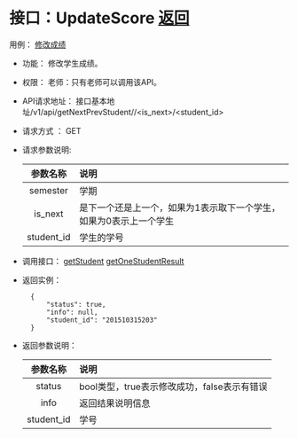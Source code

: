 <!-- markdownlint-disable MD033-->
<!-- 禁止MD033类型的警告 https://www.npmjs.com/package/markdownlint -->

# 接口：UpdateScore  [返回](../../README.md)
用例： [修改成绩](../cases/UpdateScore.md)

- 功能：
    修改学生成绩。

- 权限：
    老师：只有老师可以调用该API。

- API请求地址：
    接口基本地址/v1/api/getNextPrevStudent/<semester>/<is_next>/<student_id>

- 请求方式 ：
    GET

- 请求参数说明:

  |参数名称|说明|
  |:---------:|:--------------------------------------------------------|
   |semester|学期|
  |is_next|是下一个还是上一个，如果为1表示取下一个学生，如果为0表示上一个学生|
  |student_id|学生的学号|
- 调用接口：
  [getStudent](./getStudent.md)
  [getOneStudentResult](./getOneStudentResult.md)

- 返回实例：

        {
            "status": true,
            "info": null,
            "student_id": "201510315203"
        }

- 返回参数说明：

  |参数名称|说明|
  |:---------:|:--------------------------------------------------------|
  |status|bool类型，true表示修改成功，false表示有错误|
  |info|返回结果说明信息|
  |student_id|学号|
